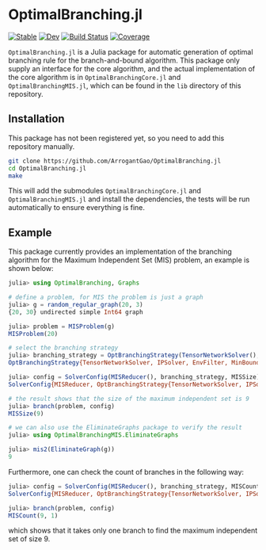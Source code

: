 # OptimalBranching.jl

[![Stable](https://img.shields.io/badge/docs-stable-blue.svg)](https://ArrogantGao.github.io/OptimalBranching.jl/stable/)
[![Dev](https://img.shields.io/badge/docs-dev-blue.svg)](https://ArrogantGao.github.io/OptimalBranching.jl/dev/)
[![Build Status](https://github.com/ArrogantGao/OptimalBranching.jl/actions/workflows/CI.yml/badge.svg?branch=main)](https://github.com/ArrogantGao/OptimalBranching.jl/actions/workflows/CI.yml?query=branch%3Amain)
[![Coverage](https://codecov.io/gh/ArrogantGao/OptimalBranching.jl/branch/main/graph/badge.svg)](https://codecov.io/gh/ArrogantGao/OptimalBranching.jl)


`OptimalBranching.jl` is a Julia package for automatic generation of optimal branching rule for the branch-and-bound algorithm.
This package only supply an interface for the core algorithm, and the actual implementation of the core algorithm is in `OptimalBranchingCore.jl` and `OptimalBranchingMIS.jl`, which can be found in the `lib` directory of this repository.

## Installation

This package has not been registered yet, so you need to add this repository manually.

```bash
git clone https://github.com/ArrogantGao/OptimalBranching.jl
cd OptimalBranching.jl
make
```

This will add the submodules `OptimalBranchingCore.jl` and `OptimalBranchingMIS.jl` and install the dependencies, the tests will be run automatically to ensure everything is fine.

## Example

This package currently provides an implementation of the branching algorithm for the Maximum Independent Set (MIS) problem, an example is shown below:
```julia
julia> using OptimalBranching, Graphs

# define a problem, for MIS the problem is just a graph
julia> g = random_regular_graph(20, 3)
{20, 30} undirected simple Int64 graph

julia> problem = MISProblem(g)
MISProblem(20)

# select the branching strategy
julia> branching_strategy = OptBranchingStrategy(TensorNetworkSolver(), IPSolver(), EnvFilter(), MinBoundarySelector(2), D3Measure())
OptBranchingStrategy{TensorNetworkSolver, IPSolver, EnvFilter, MinBoundarySelector, D3Measure}(TensorNetworkSolver(), IPSolver(10), EnvFilter(), MinBoundarySelector(2), D3Measure())

julia> config = SolverConfig(MISReducer(), branching_strategy, MISSize)
SolverConfig{MISReducer, OptBranchingStrategy{TensorNetworkSolver, IPSolver, EnvFilter, MinBoundarySelector, D3Measure}, MISSize}(MISReducer(), OptBranchingStrategy{TensorNetworkSolver, IPSolver, EnvFilter, MinBoundarySelector, D3Measure}(TensorNetworkSolver(), IPSolver(10), EnvFilter(), MinBoundarySelector(2), D3Measure()), MISSize)

# the result shows that the size of the maximum independent set is 9
julia> branch(problem, config)
MISSize(9)

# we can also use the EliminateGraphs package to verify the result
julia> using OptimalBranchingMIS.EliminateGraphs

julia> mis2(EliminateGraph(g))
9
```

Furthermore, one can check the count of branches in the following way:
```julia
julia> config = SolverConfig(MISReducer(), branching_strategy, MISCount)
SolverConfig{MISReducer, OptBranchingStrategy{TensorNetworkSolver, IPSolver, EnvFilter, MinBoundarySelector, D3Measure}, MISCount}(MISReducer(), OptBranchingStrategy{TensorNetworkSolver, IPSolver, EnvFilter, MinBoundarySelector, D3Measure}(TensorNetworkSolver(), IPSolver(10), EnvFilter(), MinBoundarySelector(2), D3Measure()), MISCount)

julia> branch(problem, config)
MISCount(9, 1)
```
which shows that it takes only one branch to find the maximum independent set of size 9.
